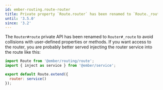 ```yaml
---
id: ember-routing.route-router
title: Private property `Route.router` has been renamed to `Route._router`
until: '3.5.0'
since: '3.2'
---
```


The `Router#route` private API has been renamed to `Router#_route` to avoid collisions with user-defined
properties or methods.
If you want access to the router, you are probably better served injecting the router service into
the route like this:

```javascript
import Route from '@ember/routing/route';
import { inject as service } from '@ember/service';

export default Route.extend({
  router: service()
});
```
